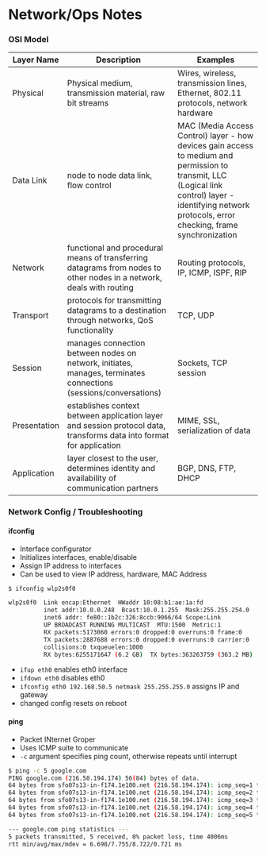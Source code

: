 # Network/Ops Notes

### OSI Model

Layer Name | Description | Examples
-|-|-
Physical | Physical medium, transmission material, raw bit streams | Wires, wireless, transmission lines, Ethernet, 802.11 protocols, network hardware
Data Link | node to node data link, flow control | MAC (Media Access Control) layer - how devices gain access to medium and permission to transmit, LLC (Logical link control) layer - identifying network protocols, error checking, frame synchronization
Network | functional and procedural means of transferring datagrams from nodes to other nodes in a network, deals with routing | Routing protocols, IP, ICMP, ISPF, RIP
Transport | protocols for transmitting datagrams to a destination through networks, QoS functionality | TCP, UDP
Session | manages connection between nodes on network, initiates, manages, terminates connections (sessions/conversations) | Sockets, TCP session
Presentation | establishes context between application layer and session protocol data, transforms data into format for application | MIME, SSL, serialization of data
Application | layer closest to the user, determines identity and availability of communication partners | BGP, DNS, FTP, DHCP

### Network Config / Troubleshooting

#### ifconfig
- Interface configurator
- Initializes interfaces, enable/disable
- Assign IP address to interfaces
- Can be used to view IP address, hardware, MAC Address

```bash
$ ifconfig wlp2s0f0

wlp2s0f0  Link encap:Ethernet  HWaddr 10:08:b1:ae:1a:fd  
          inet addr:10.0.0.248  Bcast:10.0.1.255  Mask:255.255.254.0
          inet6 addr: fe80::1b2c:326:8ccb:9066/64 Scope:Link
          UP BROADCAST RUNNING MULTICAST  MTU:1500  Metric:1
          RX packets:5173060 errors:0 dropped:0 overruns:0 frame:0
          TX packets:2887688 errors:0 dropped:0 overruns:0 carrier:0
          collisions:0 txqueuelen:1000
          RX bytes:6255171647 (6.2 GB)  TX bytes:363263759 (363.2 MB)
```

- `ifup eth0` enables eth0 interface
- `ifdown eth0` disables eth0
- `ifconfig eth0 192.168.50.5 netmask 255.255.255.0` assigns IP and gateway
- changed config resets on reboot

#### ping
- Packet INternet Groper
- Uses ICMP suite to communicate
- `-c` argument specifies ping count, otherwise repeats until interrupt

```bash
$ ping -c 5 google.com
PING google.com (216.58.194.174) 56(84) bytes of data.
64 bytes from sfo07s13-in-f174.1e100.net (216.58.194.174): icmp_seq=1 ttl=52 time=6.69 ms
64 bytes from sfo07s13-in-f174.1e100.net (216.58.194.174): icmp_seq=2 ttl=52 time=8.19 ms
64 bytes from sfo07s13-in-f174.1e100.net (216.58.194.174): icmp_seq=3 ttl=52 time=8.72 ms
64 bytes from sfo07s13-in-f174.1e100.net (216.58.194.174): icmp_seq=4 ttl=52 time=7.91 ms
64 bytes from sfo07s13-in-f174.1e100.net (216.58.194.174): icmp_seq=5 ttl=52 time=7.24 ms

--- google.com ping statistics ---
5 packets transmitted, 5 received, 0% packet loss, time 4006ms
rtt min/avg/max/mdev = 6.698/7.755/8.722/0.721 ms

```
